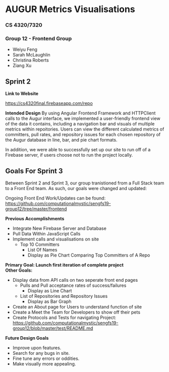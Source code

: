 # AUGUR Metrics Visualisations
### CS 4320/7320
### Group 12 - Frontend Group
 - Weiyu Feng
 - Sarah McLaughlin
 - Christina Roberts
 - Ziang Xu
 
## Sprint 2

**Link to Website**

https://cs4320final.firebaseapp.com/repo

**Intended Design**
By using Angular Frontend Framework and HTTPClient calls to the Augur interface, we implemented a user-friendly frontend view of the data it contains, including a navigation bar and visuals of multiple metrics within repoitories. Users can view the different calculated metrics of committers, pull rates, and repository issues for each chosen repository of the Augur database in line, bar, and pie chart formats.

In addition, we were able to successfully set up our site to run off of a Firebase server, if users choose not to run the project locally.

## Goals For Sprint 3
  Between Sprint 2 and Sprint 3, our group tranistioned from a Full Stack team to a Front End team. As such, our goals were changed and updated: 

Ongoing Front End Work/Updates can be found:  
   https://github.com/computationalmystic/sengfs19-group12/tree/master/frontend 
   
**Previous Accomplishments**
- Integrate New Firebase Server and Database
- Pull Data Within JavaScript Calls
- Implement calls and visualisations on site
  - Top 10 Committers
    - List Of Names
    - Display as Pie Chart Comparing Top Committers of A Repo

**Primary Goal: Launch first iteration of complete project**  
**Other Goals:**
- Display data from API calls on two seperate front end pages
  - Pulls and Pull acceptance rates of success/failures
    - Display as Line Chart
  - List of Repositories and Repository Issues
    - Display as Bar Graph   
- Create an About page for Users to understand function of site
- Create a Meet the Team for Developers to show off their pets
- Create Protocols and Tests for navigating Project:  
   https://github.com/computationalmystic/sengfs19-group12/blob/master/test/README.md
   

**Future Design Goals**
  - Improve upon features.
  - Search for any bugs in site.
  - Fine tune any errors or oddities. 
  - Make visually more appealing.
  
  

 
